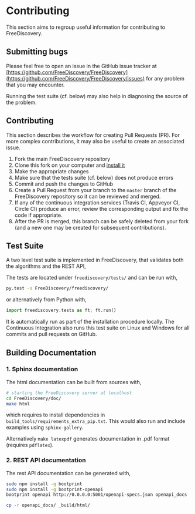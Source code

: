 # Contributing

This section aims to regroup useful information for contributing to FreeDiscovery. 


## Submitting bugs

Please feel free to open an issue in the GitHub issue tracker at [https://github.com/FreeDiscovery/FreeDiscovery](https://github.com/FreeDiscovery/FreeDiscovery/issues) for any problem that you may encounter.

Running the test suite (cf. below) may also help in diagnosing the source of the problem.

## Contributing

This section describes the workflow for creating Pull Requests (PR). For more complex contributions, it may also be useful to create an associated issue. 

 1. Fork the main FreeDiscovery repository
 2. Clone this fork on your computer and [install it](https://freediscovery.github.io/doc/dev/installation_instructions.html#a-python-install)
 3. Make the appropriate changes
 4. Make sure that the tests suite (cf. below) does not produce errors
 5. Commit and push the changes to GitHub
 6. Create a Pull Request from your branch to the `master` branch of the FreeDiscovery repository so it can be reviewed and merged. 
 7. If any of the continuous integration services (Travis CI, Appveyor CI, Circle CI) produce an error, review the corresponding output and fix the code if appropriate. 
 8. After the PR is merged, this branch can be safely deleted from your fork (and a new one may be created for subsequent contributions).



## Test Suite

A two level test suite is implemented in FreeDiscovery, that validates both the algorithms and the REST API, 

The tests are located under `freediscovery/tests/` and can be run with,

```bash
py.test -s FreeDiscovery/freediscovery/
```

or alternatively from Python with,

```py
import freediscovery.tests as ft; ft.run()
```

It is automatically run as part of the installation procedure locally. The Continuous Integration also runs this test suite on Linux and Windows for all commits and pull requests on GitHub.  


## Building Documentation

### 1. Sphinx documentation 

The html documentation can be built from sources with,
     
```bash
# starting the FreeDiscovery server at localhost
cd FreeDiscovery/doc/
make html
```

which requires to install dependencies in `build_tools/requirements_extra_pip.txt`. This would also run and include examples using `sphinx-gallery`.

Alternatively  `make latexpdf` generates documentation in .pdf format (requires `pdflatex`). 

### 2. REST API documentation

The rest API documentation can be generated with,

```bash
sudo npm install -g bootprint 
sudo npm install -g bootprint-openapi
bootprint openapi http://0.0.0.0:5001/openapi-specs.json openapi_docs

cp -r openapi_docs/ _build/html/
```
